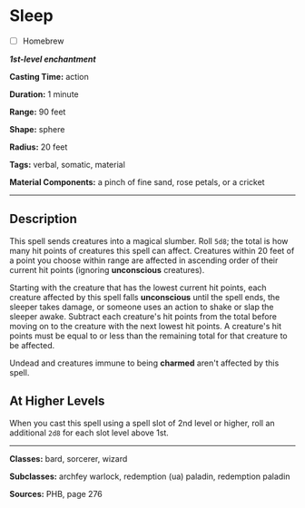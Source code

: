 # Sleep

- [ ] Homebrew

***1st-level enchantment***

**Casting Time:** action

**Duration:** 1 minute

**Range:** 90 feet

**Shape:** sphere

**Radius:** 20 feet

**Tags:** verbal, somatic, material

**Material Components:** a pinch of fine sand, rose petals, or a cricket

---

## Description
This spell sends creatures into a magical slumber. Roll `5d8`; the total is how many hit points of creatures this spell can affect. Creatures within 20 feet of a point you choose within range are affected in ascending order of their current hit points (ignoring **unconscious** creatures).

Starting with the creature that has the lowest current hit points, each creature affected by this spell falls **unconscious** until the spell ends, the sleeper takes damage, or someone uses an action to shake or slap the sleeper awake. Subtract each creature's hit points from the total before moving on to the creature with the next lowest hit points. A creature's hit points must be equal to or less than the remaining total for that creature to be affected.

Undead and creatures immune to being **charmed** aren't affected by this spell.

## At Higher Levels
When you cast this spell using a spell slot of 2nd level or higher, roll an additional `2d8` for each slot level above 1st.

---

**Classes:** bard, sorcerer, wizard

**Subclasses:** archfey warlock, redemption (ua) paladin, redemption paladin

**Sources:** PHB, page 276
